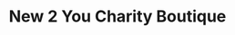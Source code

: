 ---
title: "New 2 You Charity Boutique"
url: /rosslare/new-2-you-charity-boutique/
shop: Gebrauchtwaren
---